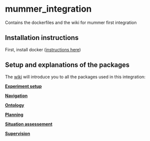 # mummer_integration
Contains the dockerfiles and the wiki for mummer first integration

## Installation instructions

First, install docker ([instructions here](https://docs.docker.com/install/linux/docker-ce/ubuntu/))

## Setup and explanations of the packages

The [wiki](https://github.com/LAAS-HRI/mummer_integration/wiki) will introduce you to all the packages used in this integration:

[**Experiment setup**](https://github.com/LAAS-HRI/mummer_integration/wiki/Experiment-setup)

[**Navigation**](https://github.com/LAAS-HRI/mummer_integration/wiki/Navigation)

[**Ontology**](https://github.com/LAAS-HRI/mummer_integration/wiki/Onthology)

[**Planning**](https://github.com/LAAS-HRI/mummer_integration/wiki/Planning)

[**Situation assessement**](https://github.com/LAAS-HRI/mummer_integration/wiki/Situation-assessment)

[**Supervision**](https://github.com/LAAS-HRI/mummer_integration/wiki/Supervision)
